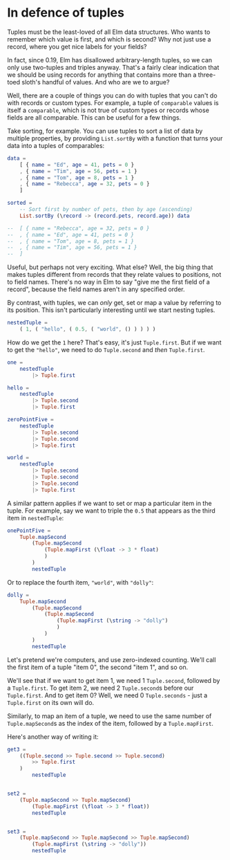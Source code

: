 # In defence of tuples

Tuples must be the least-loved of all Elm data structures. Who wants to remember which value is first, and which is second? Why not just use a record, where you get nice labels for your fields? 

In fact, since 0.19, Elm has disallowed arbitrary-length tuples, so we can only use two-tuples and triples anyway. That's a fairly clear indication that we should be using records for anything that contains more than a three-toed sloth's handful of values. And who are we to argue?

Well, there are a couple of things you can do with tuples that you can't do with records or custom types. For example, a tuple of `comparable` values is itself a `comparable`, which is not true of custom types or records whose fields are all comparable. This can be useful for a few things. 

Take sorting, for example. You can use tuples to sort a list of data by multiple properties, by providing `List.sortBy` with a function that turns your data into a tuples of comparables:

```elm
data = 
    [ { name = "Ed", age = 41, pets = 0 }
    , { name = "Tim", age = 56, pets = 1 }
    , { name = "Tom", age = 8, pets = 1 }
    , { name = "Rebecca", age = 32, pets = 0 }
    ]

sorted = 
    -- Sort first by number of pets, then by age (ascending)
    List.sortBy (\record -> (record.pets, record.age)) data

--  [ { name = "Rebecca", age = 32, pets = 0 }
--  , { name = "Ed", age = 41, pets = 0 }
--  , { name = "Tom", age = 8, pets = 1 }
--  , { name = "Tim", age = 56, pets = 1 }
--  ]
```

Useful, but perhaps not very exciting. What else? Well, the big thing that makes tuples different from records that they relate values to positions, not to field names. There's no way in Elm to say "give me the first field of a record", because the field names aren't in any specified order.

By contrast, with tuples, we can _only_ get, set or map a value by referring to its position. This isn't particularly interesting until we start nesting tuples.

```elm
nestedTuple = 
    ( 1, ( "hello", ( 0.5, ( "world", () ) ) ) )
```

How do we get the `1` here? That's easy, it's just `Tuple.first`. But if we want to get the `"hello"`, we need to do `Tuple.second` and _then_ `Tuple.first`.

```elm
one = 
    nestedTuple 
        |> Tuple.first

hello =
    nestedTuple 
        |> Tuple.second 
        |> Tuple.first

zeroPointFive =
    nestedTuple 
        |> Tuple.second 
        |> Tuple.second 
        |> Tuple.first

world = 
    nestedTuple 
        |> Tuple.second 
        |> Tuple.second 
        |> Tuple.second 
        |> Tuple.first
```

A similar pattern applies if we want to set or map a particular item in the tuple. For example, say we want to triple the `0.5` that appears as the third item in `nestedTuple`:

```elm
onePointFive = 
    Tuple.mapSecond 
        (Tuple.mapSecond 
            (Tuple.mapFirst (\float -> 3 * float)
            )
        ) 
        nestedTuple
```

Or to replace the fourth item, `"world"`, with `"dolly"`:

```elm
dolly = 
    Tuple.mapSecond 
        (Tuple.mapSecond 
            (Tuple.mapSecond 
                (Tuple.mapFirst (\string -> "dolly")
                )
            )
        ) 
        nestedTuple
```

Let's pretend we're computers, and use zero-indexed counting. We'll call the first item of a tuple "item 0", the second "item 1", and so on. 

We'll see that if we want to get item 1, we need 1 `Tuple.second`, followed by a `Tuple.first`. To get item 2, we need 2 `Tuple.second`s before our `Tuple.first`. And to get item 0? Well, we need 0 `Tuple.seconds` - just a `Tuple.first` on its own will do.

Similarly, to map an item of a tuple, we need to use the same number of `Tuple.mapSecond`s as the index of the item, followed by a `Tuple.mapFirst`.

Here's another way of writing it:

```elm
get3 =
    ((Tuple.second >> Tuple.second >> Tuple.second)
        >> Tuple.first
    )
        nestedTuple


set2 =
    (Tuple.mapSecond >> Tuple.mapSecond)
        (Tuple.mapFirst (\float -> 3 * float))
        nestedTuple


set3 =
    (Tuple.mapSecond >> Tuple.mapSecond >> Tuple.mapSecond)
        (Tuple.mapFirst (\string -> "dolly"))
        nestedTuple
```
